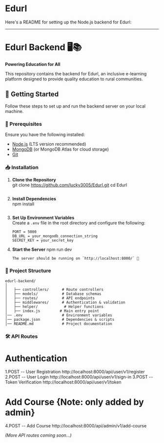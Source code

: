# Edurl

Here's a README for setting up the Node.js backend for Edurl:  

---

# Edurl Backend 🖥️📚  
**Powering Education for All**  

This repository contains the backend for Edurl, an inclusive e-learning platform designed to provide quality education to rural communities.  

## 🚀 Getting Started  

Follow these steps to set up and run the backend server on your local machine.  

### 📌 Prerequisites  

Ensure you have the following installed:  
- [Node.js](https://nodejs.org/) (LTS version recommended)  
- [MongoDB](https://www.mongodb.com/) (or MongoDB Atlas for cloud storage)  
- [Git](https://git-scm.com/)  

### 📥 Installation  

1. **Clone the Repository**  
   git clone https://github.com/lucky3005/Edurl.git
   cd Edurl
   ```  

2. **Install Dependencies**  
   npm install
   ```  

3. **Set Up Environment Variables**  
   Create a `.env` file in the root directory and configure the following:  
   ```env
   PORT = 5000  
   DB_URL = your_mongodb_connection_string  
   SECRET_KEY = your_secret_key  
   ```  

4. **Start the Server**
   npm run dev
   ```  
   The server should be running on `http://localhost:8000/` 🚀  

### 📂 Project Structure  

```
edurl-backend/
│
│   ├── controllers/      # Route controllers  
│   ├── models/           # Database schemas  
│   ├── routes/           # API endpoints  
│   ├── middlewares/      # Authentication & validation   
│   ├── helper/            # Helper functions  
│   ├── index.js         # Main entry point  
│── .env                  # Environment variables  
│── package.json          # Dependencies & scripts  
│── README.md             # Project documentation  
```  

### 🛠 API Routes  
# Authentication
1.POST -- User Registration    http://localhost:8000/api/user/v1/register
2.POST -- User Login           http://localhost:8000/api/user/v1/sign-in
3.POST -- Token Verification   http://localhost:8000/api/user/v1/token

# Add Course {Note: only added by admin}
4.POST -- Add Course           http://localhost:8000/api/admin/v1/add-course


_(More API routes coming soon...)_  

